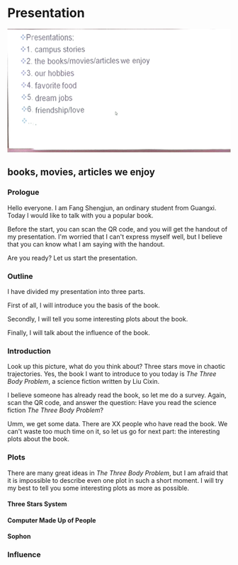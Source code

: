 # Presentation

![](2021-03-17-23-16-54.png)

## books, movies, articles we enjoy

### Prologue

Hello everyone. I am Fang Shengjun, an ordinary
student from Guangxi. Today I would like to talk with you a popular book.

Before the start, you can scan the QR code, and you will get the handout of my presentation. I'm worried that I can't express myself well, but I believe that you can know what I am saying with the handout.

Are you ready? Let us start the presentation.

### Outline

I have divided my presentation into three parts.

First of all, I will introduce you the basis of the book.

Secondly, I will tell you some interesting plots about the book.

Finally, I will talk about the influence of the book.

### Introduction

Look up this picture, what do you think about? Three stars move in chaotic trajectories. Yes, the book I want to introduce to you today is *The Three Body Problem*, a science fiction written by Liu Cixin.

I believe someone has already read the book, so let me do a survey. Again, scan the QR code, and answer the question: Have you read the science fiction *The Three Body Problem*?

Umm, we get some data. There are XX people who have read the book. We can't waste too much time on it, so let us go for next part: the interesting plots about the book.

### Plots

There are many great ideas in *The Three Body Problem*, but I am afraid that it is impossible to describe even one plot in such a short moment. I will try my best to tell you some interesting plots as more as possible.

#### Three Stars System



#### Computer Made Up of People

#### Sophon

### Influence

